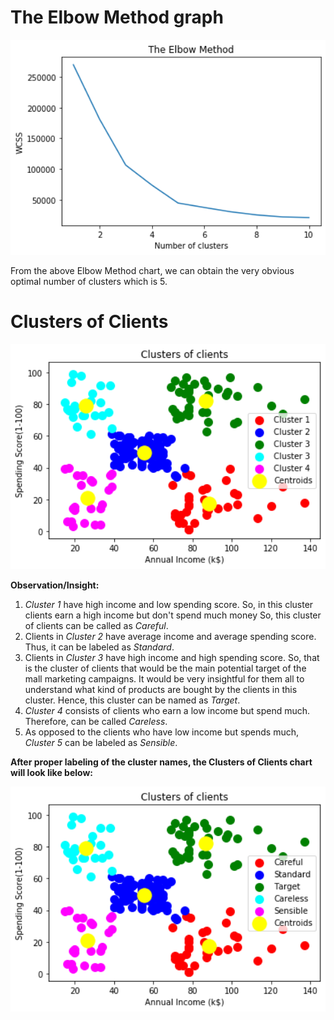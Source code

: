 # The Elbow Method graph
<img src="Visualization/The Elbow Method.jpeg" width="600px">

From the above Elbow Method chart, we can obtain the very obvious optimal number of clusters which is 5.

# Clusters of Clients
<img src="Visualization/Clusters of Clients.jpeg" width="600px">


**Observation/Insight:**
1. *Cluster 1* have high income and low spending score. So, in this cluster clients earn a high income but don't spend much money So, this cluster of clients can be called as *Careful*.
2. Clients in *Cluster 2* have average income and average spending score. Thus, it can be labeled as *Standard*.
3. Clients in *Cluster 3* have high income and high spending score. So, that is the cluster of clients that would be the main potential target of the mall marketing campaigns. It would be very insightful for them all to understand what kind of products are bought by the clients in this cluster. Hence, this cluster can be named as *Target*.
4. *Cluster 4* consists of clients who earn a low income but spend much. Therefore, can be called *Careless*.
5. As opposed to the clients who have low income but spends much, *Cluster 5* can be labeled as *Sensible*.

**After proper labeling of the cluster names, the Clusters of Clients chart will look like below:**

<img src="Visualization/Clusters of Clients (with labels).jpeg" width="600px">

